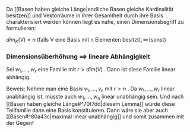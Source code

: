 Da [[Basen haben gleiche Länge|endliche Basen gleiche Kardinalität besitzen]] und Vektorräume in ihrer Gesamtheit durch ihre Basis charakterisiert werden können liegt es nahe, einen Dimensionsbegriff zu formulieren:

$dim_K(V) = n \; \text{(falls V eine Basis mit n Elementen besitzt)}, \infty \, \text{(sonst)}$ 

### Dimensionsüberhöhung $\implies$ lineare Abhängigkeit
Sei $w_1, ..., w_r$ eine Familie mit $r > dim(V)$ . Dann ist diese Familie linear abhängig.

Beweis:
	Nehme man eine Basis $v_1, ..., v_n$ mit $r > n$ .
	Da $w_1, ..., w_r$ linear unabhängig ist, müsste auch $w_1, ..., w_n$ linear unabhängig sein. Und nach [[Basen haben gleiche Länge#^70f7dd|diesem Lemma]] würde diese Teilfamilie dann eine Basis konstituieren. Dann wäre sie aber auch [[Basen#^80a43c|maximal linear unabhängig]] und somit zusammen mit der Gegenf